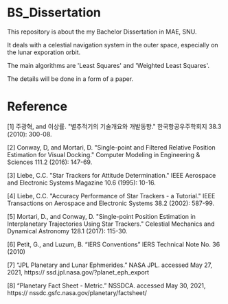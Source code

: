 # BS_Dissertation
This repository is about the my Bachelor Dissertation in MAE, SNU.

It deals with a celestial navigation system in the outer space, especially on the lunar exporation orbit.

The main algorithms are 'Least Squares' and 'Weighted Least Squares'.

The details will be done in a form of a paper.

# Reference
[1] 주광혁, and 이상률. "별추적기의 기술개요와 개발동향." 한국항공우주학회지 38.3 (2010): 300-08.

[2] Conway, D, and Mortari, D. "Single-point and Filtered Relative Position Estimation for Visual Docking." Computer Modeling in Engineering & Sciences 111.2 (2016): 147-69.

[3] Liebe, C.C. "Star Trackers for Attitude Determination." IEEE Aerospace and Electronic Systems Magazine 10.6 (1995): 10-16.

[4] Liebe, C.C. "Accuracy Performance of Star Trackers - a Tutorial." IEEE Transactions on Aerospace and Electronic Systems 38.2 (2002): 587-99.

[5] Mortari, D., and Conway, D. "Single-point Position Estimation in Interplanetary Trajectories Using Star Trackers." Celestial Mechanics and Dynamical Astronomy 128.1 (2017): 115-30.

[6] Petit, G., and Luzum, B. “IERS Conventions” IERS Technical Note No. 36 (2010)

[7] “JPL Planetary and Lunar Ephmerides.” NASA JPL. accessed May 27, 2021, https:// ssd.jpl.nasa.gov/?planet_eph_export

[8] “Planetary Fact Sheet - Metric.” NSSDCA. accessed May 30, 2021, https:// nssdc.gsfc.nasa.gov/planetary/factsheet/
